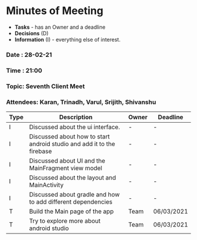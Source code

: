 # Minutes of Meeting

* **Tasks** - has an Owner and a deadline
* **Decisions** (D)
* **Information** (I) - everything else of interest.
 
### Date : 28-02-21
### Time : 21:00
### Topic: Seventh Client Meet
### Attendees: Karan, Trinadh, Varul, Srijith, Shivanshu

Type | Description | Owner | Deadline
---- | ---- | ---- | ----
I |Discussed about the ui interface.| - | -
I | Discussed about how to start android studio and add it to the firebase | - | -
I | Discussed about UI and the MainFragment view model | - | -
I | Discussed about the layout and MainActivity | - | -
I | Discussed about gradle and how to add different dependencies | - | -
T | Build the Main page of the app | Team | 06/03/2021
T | Try to explore more about android studio | Team | 06/03/2021
